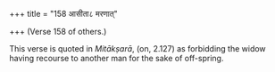 +++
title = "158 आसीता८ मरणात्"

+++
(Verse 158 of others.)

This verse is quoted in *Mitākṣarā*, (on, 2.127) as forbidding the widow
having recourse to another man for the sake of off-spring.


